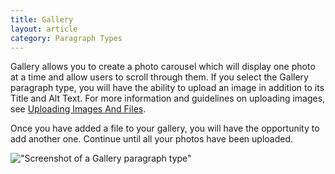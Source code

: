 ```yaml
---
title: Gallery
layout: article
category: Paragraph Types
---
```


Gallery allows you to create a photo carousel which will display one photo at a time and allow users to scroll through them. If you select the Gallery paragraph type, you will have the ability to upload an image in addition to its Title and Alt Text. For more information and guidelines on uploading images, see [Uploading Images And Files](../02_about_drupal/03-uploading-images-and-files.html).

Once you have added a file to your gallery, you will have the opportunity to add another one. Continue until all your photos have been uploaded.

!["Screenshot of a Gallery paragraph type"](paragraphs--gallery.png)
